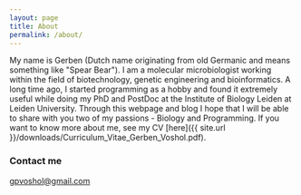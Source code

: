 ```yaml
---
layout: page
title: About
permalink: /about/
---
```


My name is Gerben (Dutch name originating from old Germanic and means something like "Spear Bear"). I am a molecular microbiologist working within the field of biotechnology, genetic engineering and bioinformatics. A long time ago, I started programming as a hobby and found it extremely useful while doing my PhD and PostDoc at the Institute of Biology Leiden at Leiden University. Through this webpage and blog I hope that I will be able to share with you two of my passions - Biology and Programming. If you want to know more about me, see my CV [here]({{ site.url }}/downloads/Curriculum_Vitae_Gerben_Voshol.pdf).

### Contact me

[gpvoshol@gmail.com](mailto:gpvoshol@gmail.com)
